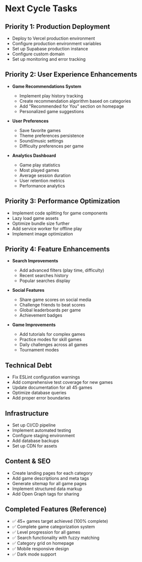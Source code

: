 # Next Cycle Tasks

## Priority 1: Production Deployment
- Deploy to Vercel production environment
- Configure production environment variables
- Set up Supabase production instance
- Configure custom domain
- Set up monitoring and error tracking

## Priority 2: User Experience Enhancements
- **Game Recommendations System**
  - Implement play history tracking
  - Create recommendation algorithm based on categories
  - Add "Recommended for You" section on homepage
  - Personalized game suggestions

- **User Preferences**
  - Save favorite games
  - Theme preferences persistence
  - Sound/music settings
  - Difficulty preferences per game

- **Analytics Dashboard**
  - Game play statistics
  - Most played games
  - Average session duration
  - User retention metrics
  - Performance analytics

## Priority 3: Performance Optimization
- Implement code splitting for game components
- Lazy load game assets
- Optimize bundle size further
- Add service worker for offline play
- Implement image optimization

## Priority 4: Feature Enhancements
- **Search Improvements**
  - Add advanced filters (play time, difficulty)
  - Recent searches history
  - Popular searches display

- **Social Features**
  - Share game scores on social media
  - Challenge friends to beat scores
  - Global leaderboards per game
  - Achievement badges

- **Game Improvements**
  - Add tutorials for complex games
  - Practice modes for skill games
  - Daily challenges across all games
  - Tournament modes

## Technical Debt
- Fix ESLint configuration warnings
- Add comprehensive test coverage for new games
- Update documentation for all 45 games
- Optimize database queries
- Add proper error boundaries

## Infrastructure
- Set up CI/CD pipeline
- Implement automated testing
- Configure staging environment
- Add database backups
- Set up CDN for assets

## Content & SEO
- Create landing pages for each category
- Add game descriptions and meta tags
- Generate sitemap for all game pages
- Implement structured data markup
- Add Open Graph tags for sharing

## Completed Features (Reference)
- ✅ 45+ games target achieved (100% complete)
- ✅ Complete game categorization system
- ✅ Level progression for all games
- ✅ Search functionality with fuzzy matching
- ✅ Category grid on homepage
- ✅ Mobile responsive design
- ✅ Dark mode support